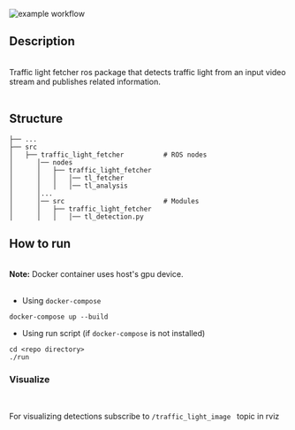 
![example workflow](https://github.com/MahirGulzar/avt_homework/actions/workflows/docker-image.yml/badge.svg)

##  Description
<br />
Traffic light fetcher ros package that detects traffic light from an input video stream and publishes related information.
<br />
<br />

## Structure

    ├── ...
    ├── src
    │   ├── traffic_light_fetcher          # ROS nodes
    │      │── nodes
    │      │   ├── traffic_light_fetcher
    │      │   │   │── tl_fetcher
    │      │   │   │── tl_analysis
    │      │...
    │      │── src                         # Modules
    │      │   ├── traffic_light_fetcher
    │      │   │   │── tl_detection.py
    

## How to run

<br />
<b>Note:</b> Docker container uses host's gpu device.
<br />
<br />

- Using ```docker-compose```
```console
docker-compose up --build
```
- Using run script (if ```docker-compose``` is not installed)
```console
cd <repo directory>
./run
```

### Visualize
<br />

For visualizing detections subscribe to ```/traffic_light_image ``` topic in rviz
